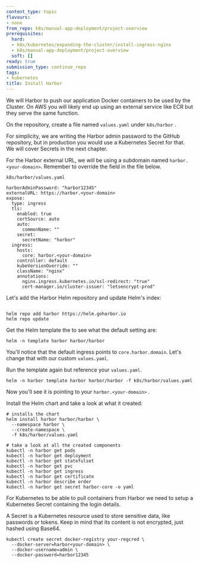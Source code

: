 ```yaml
---
content_type: topic
flavours:
- none
from_repo: k8s/manual-app-deployment/project-overview
prerequisites:
  hard:
  - k8s/kubernetes/expanding-the-cluster/install-ingress-nginx
  - k8s/manual-app-deployment/project-overview
  soft: []
ready: true
submission_type: continue_repo
tags:
- kubernetes
title: Install Harbor
---
```


We will Harbor to push our application Docker containers to be used by the Cluster. On AWS you will likely end up using an external service like ECR but they serve the same function.

On the repository, create a file named `values.yaml` under `k8s/harbor` .

For simplicity, we are writing the Harbor admin password to the GitHub repository, but in production you would use a Kubernetes Secret for that. We will cover Secrets in the next chapter.

For the Harbor external URL, we will be using a subdomain named `harbor.<your-domain>`. Remember to override the field in the file below.

`k8s/harbor/values.yaml`
```
harborAdminPassword: "harbor12345"
externalURL: https://harbor.<your-domain>
expose:
  type: ingress
  tls:
    enabled: true
    certSource: auto
    auto:
      commonName: ""
    secret:
      secretName: "harbor"
  ingress:
    hosts:
      core: harbor.<your-domain>
    controller: default
    kubeVersionOverride: ""
    className: "nginx"
    annotations:
      nginx.ingress.kubernetes.io/ssl-redirect: "true"
      cert-manager.io/cluster-issuer: "letsencrypt-prod"
```

Let's add the Harbor Helm repository and update Helm's index:

```

helm repo add harbor https://helm.goharbor.io
helm repo update
```

Get the Helm template the to see what the default setting are:

```
helm -n template harbor harbor/harbor 
```

You'll notice that the default ingress points to `core.harbor.domain`. Let's change that with our custom `values.yaml`.

Run the template again but reference your `values.yaml`.

```
helm -n harbor template harbor harbor/harbor -f k8s/harbor/values.yaml
```

Now you'll see it is pointing to your `harbor.<your-domain>` .

Install the Helm chart and take a look at what it created:

```
# installs the chart
helm install harbor harbor/harbor \
  --namespace harbor \
  --create-namespace \
  -f k8s/harbor/values.yaml

# take a look at all the created components
kubectl -n harbor get pods
kubectl -n harbor get deployment
kubectl -n harbor get statefulset
kubectl -n harbor get pvc
kubectl -n harbor get ingress
kubectl -n harbor get certificate
kubectl -n harbor describe order
kubectl -n harbor get secret harbor-core -o yaml
```

For Kubernetes to be able to pull containers from Harbor we need to setup a Kubernetes Secret containing the login details.

A Secret is a Kubernetes resource used to store sensitive data, like passwords or tokens. Keep in mind that its content is not encrypted, just hashed using Base64.

```
kubectl create secret docker-registry your-regcred \
  --docker-server=harbor<your-domain> \
  --docker-username=admin \
  --docker-password=harbor12345
```